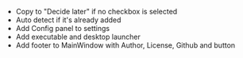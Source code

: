 - Copy to "Decide later" if no checkbox is selected
- Auto detect if it's already added
- Add Config panel to settings
- Add executable and desktop launcher
- Add footer to MainWindow with Author, License, Github and button
